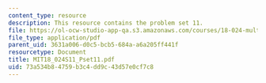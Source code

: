 ```yaml
---
content_type: resource
description: This resource contains the problem set 11.
file: https://ol-ocw-studio-app-qa.s3.amazonaws.com/courses/18-024-multivariable-calculus-with-theory-spring-2011/73a534b84759b3c4dd9c43d57e0cf7c8_MIT18_024S11_Pset11.pdf
file_type: application/pdf
parent_uid: 3631a006-d0c5-bcb5-684a-a6a205ff441f
resourcetype: Document
title: MIT18_024S11_Pset11.pdf
uid: 73a534b8-4759-b3c4-dd9c-43d57e0cf7c8
---
```

